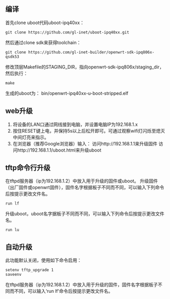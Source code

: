 ## 编译

首先clone uboot代码uboot-ipq40xx：
```
git clone https://github.com/gl-inet/uboot-ipq40xx.git
```
然后通过clone sdk来获得toolchain：
```
git clone https://github.com/gl-inet-builder/openwrt-sdk-ipq806x-qsdk53
```
修改顶层Makefile的STAGING_DIR，指向openwrt-sdk-ipq806x/staging_dir，然后执行：
```
make
```
生成的uboot为：
bin/openwrt-ipq40xx-u-boot-stripped.elf


## web升级

1. 将设备的LAN口通过网线接到电脑，并设置电脑IP为192.168.1.x
2. 按住RESET键上电，并保持5s以上后松开即可。可通过观察wifi灯闪烁至熄灭中间灯亮来指示。
3. 在浏览器（推荐Google浏览器）输入：
访问http://192.168.1.1来升级固件
访问http://192.168.1.1/uboot.html来升级uboot


## tftp命令行升级

在tftpd服务器（ip为192.168.1.2）中放入用于升级的固件或uboot。
升级固件（出厂固件或openwrt固件），固件名字根据板子不同而不同，可以输入下列命令后按提示更改文件名。
```
run lf
```

升级uboot，uboot名字据板子不同而不同，可以输入下列命令后按提示更改文件名。
```
run lu
```

## 自动升级
此功能默认关闭，使用如下命令启用：
```
setenv tftp_upgrade 1
saveenv
```
在tftpd服务器（ip为192.168.1.2）中放入用于升级的固件，固件名字根据板子不同而不同，可以输入‘run lf’命令后按提示更改文件名。

